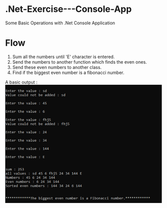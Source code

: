 # .Net-Exercise---Console-App
Some Basic Operations with .Net Console Application 

# Flow
1. Sum all the numbers until 'E' character is entered. 
2. Send the numbers to another function which finds the even ones.
3. Send these even numbers to another class.
4. Find if the biggest even number is a fibonacci number.

A basic output :  
![output][output]

[output]: https://github.com/humabilgin/.Net-Exercise---Console-App/blob/main/outputExample.png

